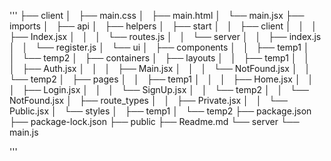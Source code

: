 '''
├── client
│   ├── main.css
│   ├── main.html
│   └── main.jsx
├── imports
│   ├── api
│   ├── helpers
│   ├── start
│   │   ├── client
│   │   │   ├── Index.jsx
│   │   │   └── routes.js
│   │   └── server
│   │       ├── index.js
│   │       └── register.js
│   └── ui
│       ├── components
│       │   ├── temp1
│       │   └── temp2
│       ├── containers
│       ├── layouts
│       │   ├── temp1
│       │   │   ├── Auth.jsx
│       │   │   ├── Main.jsx
│       │   │   └── NotFound.jsx
│       │   └── temp2
│       ├── pages
│       │   ├── temp1
│       │   │   ├── Home.jsx
│       │   │   ├── Login.jsx
│       │   │   └── SignUp.jsx
│       │   └── temp2
│       │       └── NotFound.jsx
│       ├── route_types
│       │   ├── Private.jsx
│       │   └── Public.jsx
│       └── styles
│           ├── temp1
│           └── temp2
├── package.json
├── package-lock.json
├── public
├── Readme.md
└── server
    └── main.js


'''
